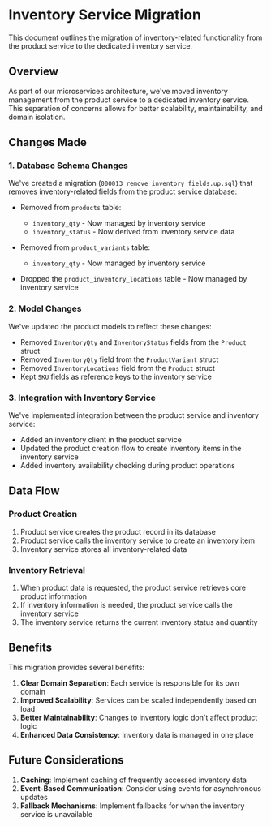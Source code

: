 # Inventory Service Migration

This document outlines the migration of inventory-related functionality from the product service to the dedicated inventory service.

## Overview

As part of our microservices architecture, we've moved inventory management from the product service to a dedicated inventory service. This separation of concerns allows for better scalability, maintainability, and domain isolation.

## Changes Made

### 1. Database Schema Changes

We've created a migration (`000013_remove_inventory_fields.up.sql`) that removes inventory-related fields from the product service database:

- Removed from `products` table:
  - `inventory_qty` - Now managed by inventory service
  - `inventory_status` - Now derived from inventory service data

- Removed from `product_variants` table:
  - `inventory_qty` - Now managed by inventory service

- Dropped the `product_inventory_locations` table - Now managed by inventory service

### 2. Model Changes

We've updated the product models to reflect these changes:

- Removed `InventoryQty` and `InventoryStatus` fields from the `Product` struct
- Removed `InventoryQty` field from the `ProductVariant` struct
- Removed `InventoryLocations` field from the `Product` struct
- Kept `SKU` fields as reference keys to the inventory service

### 3. Integration with Inventory Service

We've implemented integration between the product service and inventory service:

- Added an inventory client in the product service
- Updated the product creation flow to create inventory items in the inventory service
- Added inventory availability checking during product operations

## Data Flow

### Product Creation

1. Product service creates the product record in its database
2. Product service calls the inventory service to create an inventory item
3. Inventory service stores all inventory-related data

### Inventory Retrieval

1. When product data is requested, the product service retrieves core product information
2. If inventory information is needed, the product service calls the inventory service
3. The inventory service returns the current inventory status and quantity

## Benefits

This migration provides several benefits:

1. **Clear Domain Separation**: Each service is responsible for its own domain
2. **Improved Scalability**: Services can be scaled independently based on load
3. **Better Maintainability**: Changes to inventory logic don't affect product logic
4. **Enhanced Data Consistency**: Inventory data is managed in one place

## Future Considerations

1. **Caching**: Implement caching of frequently accessed inventory data
2. **Event-Based Communication**: Consider using events for asynchronous updates
3. **Fallback Mechanisms**: Implement fallbacks for when the inventory service is unavailable
